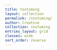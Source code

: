 ```yaml
---
title: Costuming
layout: collection
permalink: /costuming/
author: Creative
collection: costuming
entries_layout: grid
classes: wide
sort_order: reverse
---
```


